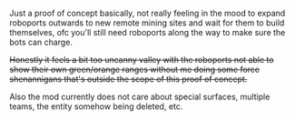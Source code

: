 Just a proof of concept basically, not really feeling in the mood to expand roboports outwards to new remote mining sites and wait for them to build themselves, ofc you'll still need roboports along the way to make sure the bots can charge.

~~Honestly it feels a bit too uncanny valley with the roboports not able to show their own green/orange ranges without me doing some force shenannigans that's outside the scope of this proof of concept.~~

Also the mod currently does not care about special surfaces, multiple teams, the entity somehow being deleted, etc.
